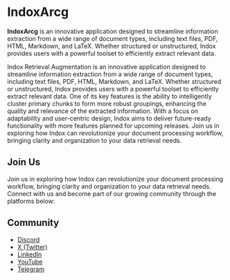 # IndoxArcg

**IndoxArcg** is an innovative application designed to streamline information extraction from a wide range of document types, including text files, PDF, HTML, Markdown, and LaTeX. Whether structured or unstructured, Indox provides users with a powerful toolset to efficiently extract relevant data.

Indox Retrieval Augmentation is an innovative application designed to streamline information extraction from a wide range of document types, including text files, PDF, HTML, Markdown, and LaTeX. Whether structured or unstructured, Indox provides users with a powerful toolset to efficiently extract relevant data. One of its key features is the ability to intelligently cluster primary chunks to form more robust groupings, enhancing the quality and relevance of the extracted information.
With a focus on adaptability and user-centric design, Indox aims to deliver future-ready functionality with more features planned for upcoming releases. Join us in exploring how Indox can revolutionize your document processing workflow, bringing clarity and organization to your data retrieval needs.

## Join Us

Join us in exploring how Indox can revolutionize your document processing workflow, bringing clarity and organization to your data retrieval needs. Connect with us and become part of our growing community through the platforms below:

## Community

- [Discord](https://discord.com/invite/xGz5tQYaeq)
- [X (Twitter)](https://x.com/osllmai)
- [LinkedIn](https://www.linkedin.com/company/osllmai/)
- [YouTube](https://www.youtube.com/@osllm-rb9pr)
- [Telegram](https://t.me/osllmai)
